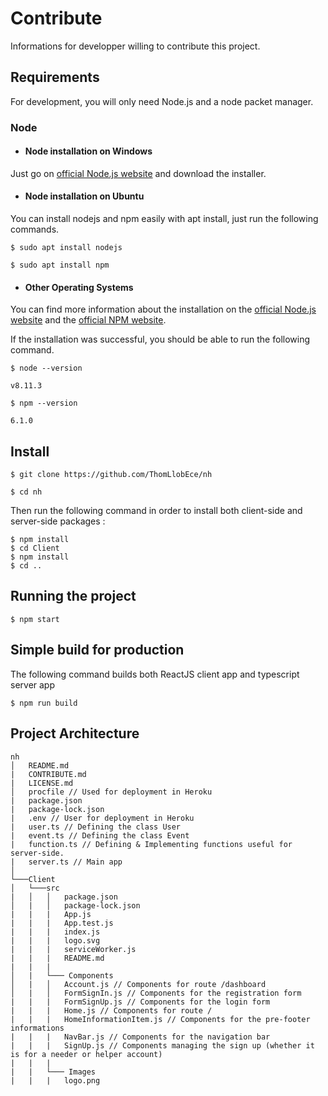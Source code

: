 # Contribute
Informations for developper willing to contribute this project.

## Requirements

For development, you will only need Node.js and a node packet manager.

### Node

- #### Node installation on Windows

Just go on [official Node.js website](https://nodejs.org/) and download the installer.

- #### Node installation on Ubuntu

You can install nodejs and npm easily with apt install, just run the following commands.

    $ sudo apt install nodejs
    
    $ sudo apt install npm

- #### Other Operating Systems

You can find more information about the installation on the [official Node.js website](https://nodejs.org/) and the [official NPM website](https://npmjs.org/).

If the installation was successful, you should be able to run the following command.

    $ node --version
    
    v8.11.3
    
    $ npm --version
    
    6.1.0

## Install

    $ git clone https://github.com/ThomLlobEce/nh

    $ cd nh

Then run the following command in order to install both client-side and server-side packages :

    $ npm install
    $ cd Client
    $ npm install
    $ cd ..

## Running the project

    $ npm start

## Simple build for production

The following command builds both ReactJS client app and typescript server app

    $ npm run build

## Project Architecture
```
nh
│   README.md
|   CONTRIBUTE.md
|   LICENSE.md
│   procfile // Used for deployment in Heroku
|   package.json
|   package-lock.json
|   .env // User for deployment in Heroku
|   user.ts // Defining the class User
|   event.ts // Defining the class Event
|   function.ts // Defining & Implementing functions useful for server-side.
|   server.ts // Main app
│
└───Client
│   └───src
|   │   │   package.json
│   |   │   package-lock.json
|   |   |   App.js
|   |   |   App.test.js
|   |   |   index.js
|   |   |   logo.svg
|   |   |   serviceWorker.js
|   |   |   README.md 
|   |   |
│   |   └─── Components
│   |   │   Account.js // Components for route /dashboard
│   |   │   FormSignIn.js // Components for the registration form
|   |   |   FormSignUp.js // Components for the login form
|   |   |   Home.js // Components for route /
|   |   |   HomeInformationItem.js // Components for the pre-footer informations
|   |   |   NavBar.js // Components for the navigation bar
|   |   |   SignUp.js // Components managing the sign up (whether it is for a needer or helper account)
|   |   |
|   |   └─── Images
|   |   |   logo.png
```

